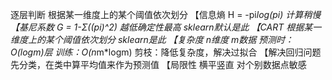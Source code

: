 逐层判断
根据某一维度上的某个阈值依次划分
【信息熵
H = -pi*log(pi)
计算稍慢
【基尼系数
G = 1-Σ((pi)^2)
越低确定性最高
sklearn默认是此
【CART
根据某一维度上的某个阈值依次划分
sklearn是此
【复杂度
n维度 m数据
预测时：O(logm)层
训练：O(n*m*logm)
剪枝：降低复杂度，解决过拟合
【解决回归问题
先分类，在类中算平均值来作为预测值
【局限性
横平竖直
对个别数据点敏感
